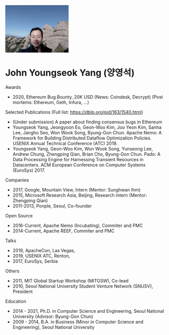 <img src="/profile.jpg" width="200" />

# John Youngseok Yang (양영석)

Awards
- 2020, Ethereum Bug Bounty, 20K USD
(News: Coindesk, Decrypt) 
(Post mortems: Ethereum, Geth, Infura, ...)

Selected Publications (Full list: https://dblp.org/pid/163/1540.html)
- (Under submission) A paper about finding consensus bugs in Ethereum
- Youngseok Yang, Jeongyoon Eo, Geon-Woo Kim, Joo Yeon Kim, Sanha Lee, Jangho Seo, Won Wook Song, Byung-Gon Chun. Apache Nemo: A Framework for Building Distributed Dataflow Optimization Policies. USENIX Annual Technical Conference (ATC) 2019.
- Youngseok Yang, Geon-Woo Kim, Won Wook Song, Yunseong Lee, Andrew Chung, Zhengping Qian, Brian Cho, Byung-Gon Chun. Pado: A Data Processing Engine for Harnessing Transient Resources in Datacenters. ACM European Conference on Computer Systems (EuroSys) 2017.

Companies
- 2017, Google, Mountain View, Intern (Mentor: Sunghwan Ihm)
- 2015, Microsoft Research Asia, Beijing, Research intern (Mentor: Zhengping Qian)
- 2011-2013, Ponple, Seoul, Co-founder

Open Source
- 2016-Current, Apache Nemo (Incubating), Commiter and PMC
- 2014-Current, Apache REEF, Commiter and PMC

Talks
- 2019, ApacheCon, Las Vegas,
- 2019, USENIX ATC, Renton, 
- 2017, EuroSys, Serbia

Others
- 2011, MIT Global Startup Workshop (MITGSW), Co-lead
- 2010, Seoul National University Student Venture Network (SNUSV), President

Education
- 2014 - 2021, Ph.D. in Computer Science and Engineering, Seoul National University (Advisor: Byung-Gon Chun)
- 2009 - 2014, B.A. in Business (Minor in Computer Science and Engineering), Seoul National University
